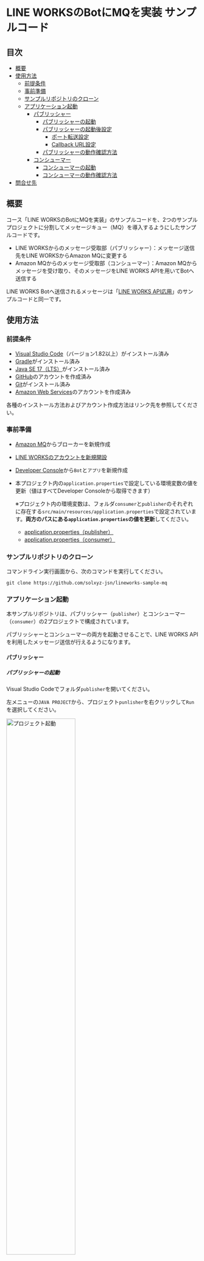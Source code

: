 # LINE WORKSのBotにMQを実装 サンプルコード<!-- omit in toc -->

## 目次 <!-- omit in toc -->

- [概要](#概要)
- [使用方法](#使用方法)
  - [前提条件](#前提条件)
  - [事前準備](#事前準備)
  - [サンプルリポジトリのクローン](#サンプルリポジトリのクローン)
  - [アプリケーション起動](#アプリケーション起動)
    - [パブリッシャー](#パブリッシャー)
      - [パブリッシャーの起動](#パブリッシャーの起動)
      - [パブリッシャーの起動後設定](#パブリッシャーの起動後設定)
        - [ポート転送設定](#ポート転送設定)
        - [Callback URL設定](#callback-url設定)
      - [パブリッシャーの動作確認方法](#パブリッシャーの動作確認方法)
    - [コンシューマー](#コンシューマー)
      - [コンシューマーの起動](#コンシューマーの起動)
      - [コンシューマーの動作確認方法](#コンシューマーの動作確認方法)
- [問合せ先](#問合せ先)

## 概要

コース「LINE WORKSのBotにMQを実装」のサンプルコードを、2つのサンプルプロジェクトに分割してメッセージキュー（MQ）を導入するようにしたサンプルコードです。

- LINE WORKSからのメッセージ受取部（パブリッシャー）：メッセージ送信先をLINE WORKSからAmazon MQに変更する
- Amazon MQからのメッセージ受取部（コンシューマー）：Amazon MQからメッセージを受け取り、そのメッセージをLINE WORKS APIを用いてBotへ送信する

LINE WORKS Botへ送信されるメッセージは「[LINE WORKS API応用](https://github.com/solxyz-jsn/lineworks-sample-advanced)」のサンプルコードと同一です。

## 使用方法

### 前提条件

- [Visual Studio Code](https://code.visualstudio.com/download)（バージョン1.82以上）がインストール済み
- [Gradle](https://gradle.org/releases/)がインストール済み
- [Java SE 17（LTS）](https://www.oracle.com/jp/java/technologies/downloads/)がインストール済み
- [GitHub](https://github.co.jp/)のアカウントを作成済み
- [Git](https://gitforwindows.org/)がインストール済み
- [Amazon Web Services](https://aws.amazon.com/jp/register-flow/)のアカウントを作成済み

各種のインストール方法およびアカウント作成方法はリンク先を参照してください。

### 事前準備

- [Amazon MQ](https://ap-northeast-1.console.aws.amazon.com/amazon-mq/home?region=ap-northeast-1#/)からブローカーを新規作成

- [LINE WORKSのアカウントを新規開設](https://join.worksmobile.com/jp/joinup/step1)

- [Developer Console](https://dev.worksmobile.com/jp/console/openapi/v2/app/list/view)から`Bot`と`アプリ`を新規作成

- 本プロジェクト内の`application.properties`で設定している環境変数の値を更新（値はすべてDeveloper Consoleから取得できます）

  ※プロジェクト内の環境変数は、フォルダ`consumer`と`publisher`のそれぞれに存在する`src/main/resources/application.properties`で設定されています。**両方のパスにある`application.properties`の値を更新**してください。

  - [application.properties（publisher）](./publisher/src/main/resources/application.properties)
  - [application.properties（consumer）](./consumer/src/main/resources/application.properties)

### サンプルリポジトリのクローン

コマンドライン実行画面から、次のコマンドを実行してください。

```shell
git clone https://github.com/solxyz-jsn/lineworks-sample-mq
```

### アプリケーション起動

本サンプルリポジトリは、パブリッシャー（`publisher`）とコンシューマー（`consumer`）の2プロジェクトで構成されています。

パブリッシャーとコンシューマーの両方を起動させることで、LINE WORKS APIを利用したメッセージ送信が行えるようになります。

#### パブリッシャー

##### パブリッシャーの起動

Visual Studio Codeでフォルダ`publisher`を開いてください。

左メニューの`JAVA PROJECT`から、プロジェクト`punlisher`を右クリックして`Run`を選択してください。

<img alt="プロジェクト起動" src="image\sample_bot_setting01.png" width="60%">

（画像のVisual Studio Codeはバージョン1.83です）

##### パブリッシャーの起動後設定

起動後に行う設定の詳細は、コース「LINE WORKSのBotにMQを実装」でも説明を記載しています。併せて参考にしてください。

###### ポート転送設定

LINE WORKSからのHTTPS POSTリクエストを受信するために、ポート転送の設定を行う必要があります。この手順には、**GitHubのアカウントが必須**となります。

Visual Studio Code上でターミナルを開いてください。

タブ`ポート`を押下して、`ポートの転送`を押下してください。ポート入力欄には、[application.properties](./publisher/src/main/resources/application.properties)の`server.port`で設定しているポート番号（デフォルトでは`8080`）を入力してください。

<img alt="ポート番号" src="image\sample_bot_setting02.png" width="80%">

初めてポート転送設定を行う場合は、GitHubアカウントによるサインインを確認するポップアップが表示されるので、`許可`を押下してGitHubアカウントのサインインを行ってください。

<img alt="許可" src="image\sample_bot_setting03.png" width="60%">

しばらく待機すると、URLが発行されます。

次に、LINE WORKSからの通信を許可するために、表示範囲を変更します。右クリックから`ポートの表示範囲`を`公開`に設定してください。

<img alt="公開" src="image\sample_bot_setting04.png" width="80%">

###### Callback URL設定

LINE WORKSがCallbackをアプリケーションへ送信できるように、[Developer ConsoleのBot画面](https://dev.worksmobile.com/jp/console/bot/view)からCallbackの送信先URL（以降、Callback URL）を設定します。

Callback URL入力欄には、次の値を入力してください。

```txt
{Visual Studio Codeで発行したアドレス} + callback
```

入力例は次のようになります。

<img alt="Callback URL" src="image\sample_bot_setting05.png" width="60%">

##### パブリッシャーの動作確認方法

パブリッシャーのメッセージがAmazon MQへ送信できているかを確認します。

Amazon MQのWebコンソール画面を開きます。

Webコンソール画面のURLは、ブローカーの詳細画面から確認できます。

<img alt="MQコンソール" src="image\sample_bot_setting06.png" width="60%">

この状態で、Botとのトークルームからメッセージを送信してください。使用するLINE WORKSは、Webブラウザ、Webアプリ、モバイルアプリいずれでも問題ありません。

<img alt="LW" src="image\sample_bot_setting07.png" width="60%">

Webコンソール画面を更新すると、グラフからキューにメッセージが貯まっている様子が確認できます。

<img alt="MQコンソール" src="image\sample_bot_setting08.png" width="70%">

#### コンシューマー

##### コンシューマーの起動

Visual Studio Codeでフォルダ`consumer`を開いてください。

左メニューの`JAVA PROJECT`から、プロジェクト`consumer`を右クリックして`Run`を選択してください。

<img alt="起動" src="image\sample_bot_setting09.png" width="70%">

補足として、Visual Studio Code上でターミナルを開いていれば、ターミナルから次のコマンドを実行しても起動できます（`build.gradle`と同一のディレクトリから実行すること）。

パブリッシャーとコンシューマーのいずれも実行可能です。

```shell
./gradlew bootRun
```

##### コンシューマーの動作確認方法

コンシューマーが起動すると、Amazon MQにキューイングされていたメッセージはコンシューマーに渡され、Botとのトークルーム上にメッセージが表示されます。

<img alt="LW" src="image\sample_bot_setting10.png" width="70%">

Amazon MQのWebコンソール画面を確認すると、キュー内のメッセージ数が減っていることが確認できます。

<img alt="MQ" src="image\sample_bot_setting11.png" width="70%">

## 問合せ先

`jsn-support@solxyz.co.jp`までお問合せください。
